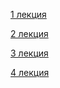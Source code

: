 [1 лекция](https://rutube.ru/video/private/cc67fed2842e6129c3b34214d4057b37/?p=rmI3kJSlDBLX8kpzs3o8vg)

[2 лекция](https://rutube.ru/video/private/2dfab0718a6aa0acd637b293072297fb/?p=PKAeUs8BU_VYpsKiw5cVRw)

[3 лекция](https://rutube.ru/video/private/2a2d53191867e11dfcf8dbb78dbafa83/?p=TnL-3aNqUKNNd0LfUGJrYA)

[4 лекция](https://rutube.ru/video/private/378962804ef557808db542e269ee87dc/?p=Ivka2VTQapQTJ_G6yOH2aQ)